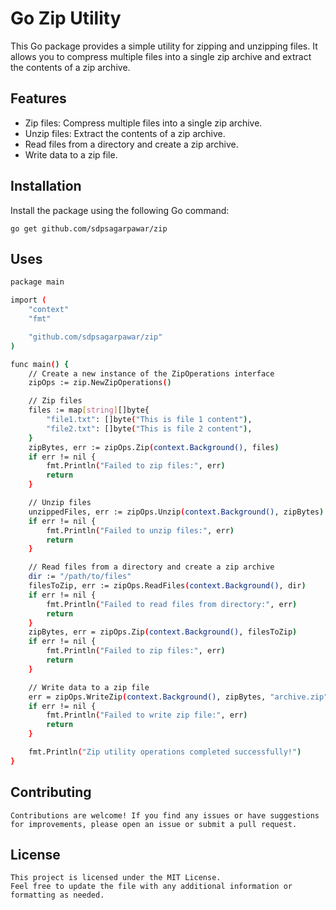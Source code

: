 # Go Zip Utility

This Go package provides a simple utility for zipping and unzipping files. It allows you to compress multiple files into a single zip archive and extract the contents of a zip archive.

## Features

- Zip files: Compress multiple files into a single zip archive.
- Unzip files: Extract the contents of a zip archive.
- Read files from a directory and create a zip archive.
- Write data to a zip file.

## Installation

Install the package using the following Go command:

```shell
go get github.com/sdpsagarpawar/zip
```
## Uses

```sh
package main

import (
	"context"
	"fmt"

	"github.com/sdpsagarpawar/zip"
)

func main() {
	// Create a new instance of the ZipOperations interface
	zipOps := zip.NewZipOperations()

	// Zip files
	files := map[string][]byte{
		"file1.txt": []byte("This is file 1 content"),
		"file2.txt": []byte("This is file 2 content"),
	}
	zipBytes, err := zipOps.Zip(context.Background(), files)
	if err != nil {
		fmt.Println("Failed to zip files:", err)
		return
	}

	// Unzip files
	unzippedFiles, err := zipOps.Unzip(context.Background(), zipBytes)
	if err != nil {
		fmt.Println("Failed to unzip files:", err)
		return
	}

	// Read files from a directory and create a zip archive
	dir := "/path/to/files"
	filesToZip, err := zipOps.ReadFiles(context.Background(), dir)
	if err != nil {
		fmt.Println("Failed to read files from directory:", err)
		return
	}
	zipBytes, err = zipOps.Zip(context.Background(), filesToZip)
	if err != nil {
		fmt.Println("Failed to zip files:", err)
		return
	}

	// Write data to a zip file
	err = zipOps.WriteZip(context.Background(), zipBytes, "archive.zip")
	if err != nil {
		fmt.Println("Failed to write zip file:", err)
		return
	}

	fmt.Println("Zip utility operations completed successfully!")
}

```
## Contributing

```
Contributions are welcome! If you find any issues or have suggestions for improvements, please open an issue or submit a pull request.

```

## License

```
This project is licensed under the MIT License.
Feel free to update the file with any additional information or formatting as needed.

```